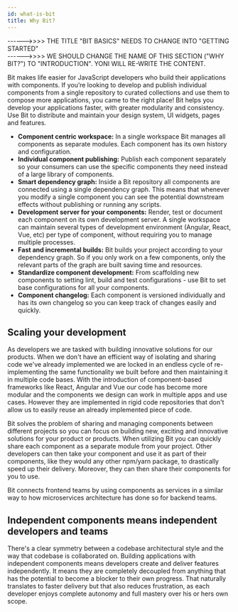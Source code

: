 ```yaml
---
id: what-is-bit
title: Why Bit?
---
```


------>>>> THE TITLE "BIT BASICS" NEEDS TO CHANGE INTO "GETTING STARTED"  
------>>>> WE SHOULD CHANGE THE NAME OF THIS SECTION ("WHY BIT?") TO "INTRODUCTION". YONI WILL RE-WRITE THE CONTENT.

Bit makes life easier for JavaScript developers who build their applications with components. If you’re looking to develop and publish individual components from a single repository to curated collections and use them to compose more applications, you came to the right place! Bit helps you develop your applications faster, with greater modularity and consistency. Use Bit to distribute and maintain your design system, UI widgets, pages and features.

- **Component centric workspace:** In a single workspace Bit manages all components as separate modules. Each component has its own history and configuration.
- **Individual component publishing:** Publish each component separately so your consumers can use the specific components they need instead of a large library of components.
- **Smart dependency graph:** Inside a Bit repository all components are connected using a single dependency graph. This means that whenever you modify a single component you can see the potential downstream effects without publishing or running any scripts.
- **Development server for your components:** Render, test or document each component on its own development server. A single workspace can maintain several types of development environment (Angular, React, Vue, etc) per type of component, without requiring you to manage multiple processes.
- **Fast and incremental builds:** Bit builds your project according to your dependency graph. So if you only work on a few components, only the relevant parts of the graph are built saving time and resources.
- **Standardize component development:** From scaffolding new components to setting lint, build and test configurations - use Bit to set base configurations for all your components.
- **Component changelog:** Each component is versioned individually and has its own changelog so you can keep track of changes easily and quickly.

## Scaling your development

As developers we are tasked with building innovative solutions for our products. When we don't have an efficient way of isolating and sharing code we've already implemented we are locked in an endless cycle of re-implementing the same functionality we built before and then maintaining it in multiple code bases. With the introduction of component-based frameworks like React, Angular and Vue our code has become more modular and the components we design can work in multiple apps and use cases. However they are implemented in rigid code repositories that don't allow us to easily reuse an already implemented piece of code.

Bit solves the problem of sharing and managing components between different projects so you can focus on building new, exciting and innovative solutions for your product or products. When utilizing Bit you can quickly share each component as a separate module from your project. Other developers can then take your component and use it as part of their components, like they would any other npm/yarn package, to drastically speed up their delivery. Moreover, they can then share their components for you to use.

Bit connects frontend teams by using components as services in a similar way to how microservices architecture has done so for backend teams.

## Independent components means independent developers and teams

There's a clear symmetry between a codebase architectural style and the way that codebase is collaborated on. Building applications with independent components means developers create and deliver features independently. It means they are completely decoupled from anything that has the potential to become a blocker to their own progress. That naturally translates to faster delivery but that also reduces frustration, as each developer enjoys complete autonomy and full mastery over his or hers own scope. 
